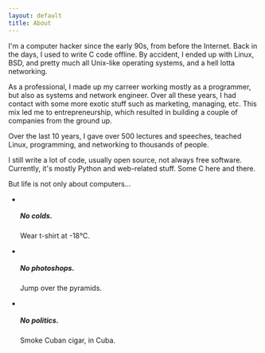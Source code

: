 ```yaml
---
layout: default
title: About
---
```


I'm a computer hacker since the early 90s, from before the Internet.
Back in the days, I used to write C code offline. By accident, I ended up with Linux,
 BSD, and pretty much all Unix-like operating systems, and a hell lotta networking.

As a professional, I made up my carreer working mostly as a programmer,
but also as systems and network engineer. Over all these years, I
 had contact with some more exotic stuff such as marketing, managing, etc. This mix
led me to entrepreneurship, which resulted in building a couple of companies
from the ground up.

Over the last 10 years, I gave over 500 lectures and speeches, teached Linux,
programming, and networking to thousands of people.

I still write a lot of code, usually open source, not always free software.
Currently, it's mostly Python and web-related stuff. Some C here and there.

But life is not only about computers...

<div class="row">
  <div class="span8">
    <ul class="thumbnails">
      <li class="span8">
        <div class="thumbnail">
          <img src="{{site.prefix}}/img/about/wear-t-shirt-at-minus-18-celsius.jpg" alt="">
          <h5>No colds.</h5>
          <p><i class="icon-ok icon-white"> </i> Wear t-shirt at -18&#x2103;.</p>
        </div>
      </li>
      <li class="span4">
        <div class="thumbnail">
          <img src="{{site.prefix}}/img/about/jump-over-the-pyramids.jpg" alt="">
          <h5>No photoshops.</h5>
          <p><i class="icon-ok icon-white"> </i> Jump over the pyramids.</p>
        </div>
      </li>
      <li class="span4">
        <div class="thumbnail">
          <img src="{{site.prefix}}/img/about/smoke-cuban-cigar-in-cuba.jpg" alt="">
          <h5>No politics.</h5>
          <p><i class="icon-ok icon-white"> </i> Smoke Cuban cigar, in Cuba.</p>
        </div>
      </li>
    </ul>
  </div>
</div>

